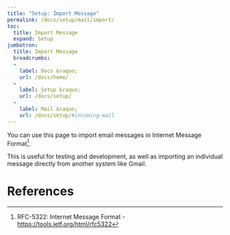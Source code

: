 ```yaml
---
title: "Setup: Import Message"
permalink: /docs/setup/mail/import/
toc:
  title: Import Message
  expand: Setup
jumbotron:
  title: Import Message
  breadcrumbs:
  - 
    label: Docs &raquo;
    url: /docs/home/
  - 
    label: Setup &raquo;
    url: /docs/setup/
  - 
    label: Mail &raquo;
    url: /docs/setup/#incoming-mail
---
```


You can use this page to import email messages in Internet Message Format[^imf].

This is useful for testing and development, as well as importing an individual message directly from another system like Gmail.

# References

[^imf]: RFC-5322: Internet Message Format - <https://tools.ietf.org/html/rfc5322>